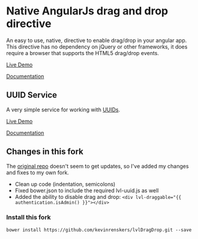 # Native AngularJs drag and drop directive
An easy to use, native, directive to enable drag/drop in your angular app.  This directive has no dependency on jQuery
or other frameworks, it does require a browser that supports the HTML5 drag/drop events.

[Live Demo](http://logicbomb.github.io/ng-directives/drag-drop.html)

[Documentation](http://jasonturim.wordpress.com/2013/09/01/angularjs-drag-and-drop/)

## UUID Service
A very simple service for working with [UUIDs](http://en.wikipedia.org/wiki/Universally_unique_identifier).

[Live Demo](http://logicbomb.github.io/ng-directives/uuid.html)

[Documentation](http://jasonturim.wordpress.com/2013/09/01/angularjs-drag-and-drop/)

## Changes in this fork
The [original repo](https://github.com/logicbomb/lvlDragDrop) doesn't seem to get updates, so I've added my changes and
fixes to my own fork.

* Clean up code (indentation, semicolons)
* Fixed bower.json to include the required lvl-uuid.js as well
* Added the ability to disable drag and drop: `<div lvl-draggable="{{ authentication.isAdmin() }}"></div>`

### Install this fork
`bower install https://github.com/kevinrenskers/lvlDragDrop.git --save`
